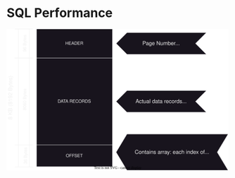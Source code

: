 
# SQL Performance

![SQL Data Page](https://github.com/vaskardahal/Databases/blob/main/SQLPerf.drawio.svg)
